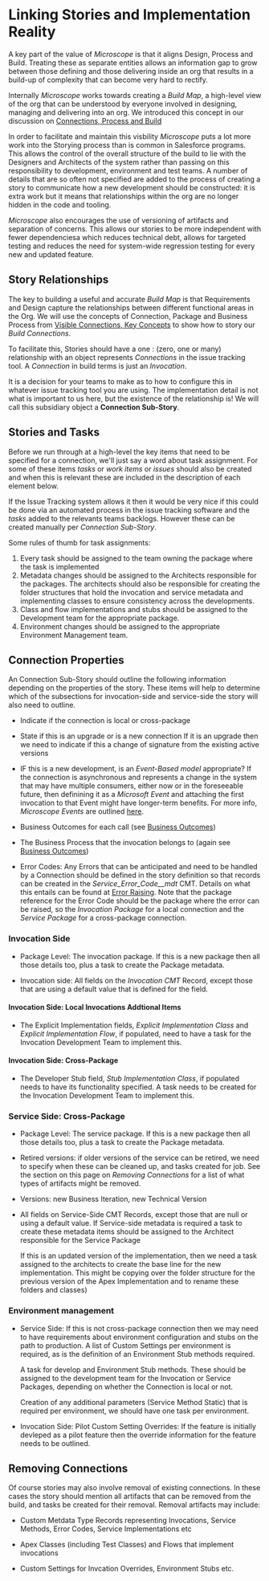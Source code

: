 
# Linking Stories and Implementation Reality

A key part of the value of *Microscope*
 is that it aligns Design, Process and Build. Treating these as separate entities allows an information gap to grow between those defining and those delivering inside an org that results in a build-up of complexity that can become very hard to rectify. 
 
 Internally *Microscope* works towards creating a *Build Map*, a high-level view of the org that can be understood by everyone involved in designing, managing and delivering into an org. We introduced this concept in our discussion on [Connections, Process and Build](../solution/ConnectionsProcessBuild.md)

In order to facilitate and maintain this visbility *Microscope* puts a lot more work into the Storying process than is common in Salesforce programs. This allows the control of the overall structure of the build to lie with the Designers and Architects of the system rather than passing on this responsibility to development, environment and test teams. A number of details that are so often not specified are added to the process of creating a story to communicate how a new development should be constructed: it is extra work but it means that relationships within the org are no longer hidden in the code and tooling.

*Microscope* also encourages the use of versioning of artifacts and separation of concerns. This allows our stories to be more independent with fewer dependenciesa which reduces technical debt, allows for targeted testing and reduces the need for system-wide regression testing for every new and updated feature.



## Story Relationships

The key to building a useful and accurate *Build Map* is that Requirements and Design capture the relationships between different functional areas in the Org. We will use the concepts of Connection, Package and Business Process from [Visible Connections, Key Concepts](../solution/VisibleConnections.md) to show how to story our *Build Connections*.


To facilitate this, 
Stories should have a one : (zero, one or many) relationship with an object represents *Connections* in the issue tracking tool. A *Connection* in build terms is just an *Invocation*.

It is a decision for your teams to make as to how to configure this in whatever issue tracking tool you are using. The implementation detail is not what is important to us here, but the existence of the relationship is! We will call this subsidiary object a **Connection Sub-Story**.



## Stories and Tasks

Before we run through at a high-level the key items that need to be specified for a connection, we'll just say a word about task assignment. For some of these items *tasks* or *work items* or *issues* should also be created and when this is relevant these are included in the description of each element below. 

If the Issue Tracking system allows it then it would be very nice if this could be done via an automated process in the issue tracking software and the *tasks* added to the relevants teams backlogs. However these can be created manually per *Connection Sub-Story*.

Some rules of thumb for task assignments:

1. Every task should be assigned to the team owning the package where the task is implemented 
2. Metadata changes should be assigned to the Architects responsible for the packages. The architects should also be responsible for creating the folder structures that hold the invocation and service metadata and implementing classes to ensure consistency across the developments.
3. Class and flow implementations and stubs should be assigned to the Development team for the appropriate package. 
4. Environment changes should be assigned to the appropriate Environment Management team. 


## Connection Properties

An Connection Sub-Story should outline the following information depending on the properties of the story. These items will help to determine which of the subsections for invocation-side and service-side the story will also need to outline.

- Indicate if the connection is local or cross-package

- State if this is an upgrade or is a new connection
If it is an upgrade then we need to indicate if this a change of signature from the existing active versions

- IF this is a new development, is an *Event-Based model* appropriate? If the connection is asynchronous and represents a change in the system that may have multiple consumers, either now or in the foreseeable future, then definining it as a *Microsoft Event* and attaching the first invocation to that Event might have longer-term benefits. For more info, *Microscope Events* are outlined [here](../use-cases/Events.md).  

- Business Outcomes for each call (see [Business Outcomes](../getting-started/BusinessOutcomes.md))

- The Business Process that the invocation belongs to (again see [Business Outcomes](../getting-started/BusinessOutcomes.md))

- Error Codes: Any Errors that can be anticipated and need to be handled by a Connection should be defined in the story definition so that records can be created in the *Service_Error_Code__mdt* CMT. Details on what this entails can be found at [Error Raising](../getting-started/ErrorRaising.md). Note that the package reference for the Error Code should be the package where the error can be raised, so the *Invocation Package* for a local connection and the *Service Package* for a cross-package connection.


### Invocation Side

- Package Level: The invocation package. If this is a new package then all those details too, plus a task to create the Package metadata.

- Invocation side: All fields on the *Invocation CMT* Record, except those that are using a default value that is defined for the field. 



#### Invocation Side: Local Invocations Addtional Items

- The Explicit Implementation fields, *Explicit Implementation Class* and *Explicit Implementation Flow*, if populated, need to have a task for the Invocation Development Team to implement this.


#### Invocation Side: Cross-Package 

- The Developer Stub field, *Stub Implementation Class*, if populated needs to have its functionality specified. A task needs to be created for the Invocation Development Team to implement this.


### Service Side: Cross-Package 

- Package Level: The service package. If this is a new package then all those details too, plus a task to create the Package metadata.

- Retired versions: if older versions of the service can be retired, we need to specify when these can be cleaned up, and tasks created for job. See the section on this page on *Removing Connections* for a list of what types of artifacts might be removed.

- Versions: new Business Iteration, new Technical Version

- All fields on Service-Side CMT Records, except those that are null or using a default value. If Service-side metadata is required a task to create these metadata items should be assigned to the Architect responsible for the Service Package
    
    If this is an updated version of the implementation, then we need a task assigned to the architects to create the base line for the new implementation. This might be copying over the folder structure for the previous version of the Apex Implementation and to rename these folders and classes)

###  Environment management

- Service Side: If this is not cross-package connection then we may need to have requirements about environment configuration and stubs on the path to production. A list of Custom Settings per environment is required, as is the definition of an Environment Stub methods required. 
    
    A task for develop and Environment Stub methods. These should be assigned to the development team for the Invocation or Service Packages, depending on whether the Connection is local or not.

    Creation of any additional parameters (Service Method Static) that is required per environment, we should have one task per environment.

- Invocation Side: Pilot Custom Setting Overrides: If the feature is initially devleped as a pilot feature then the override information for the feature needs to be outlined.

## Removing Connections

Of course stories may also involve removal of existing connections. In these cases the story should mention all artifacts that can be removed from the build, and tasks be created for their removal. Removal artifacts may include:

- Custom Metdata Type Records representing Invocations, Service Methods, Error Codes, Service Implementations etc

- Apex Classes (including Test Classes) and Flows that implement invocations

- Custom Settings for Invcation Overrides, Environment Stubs etc.


